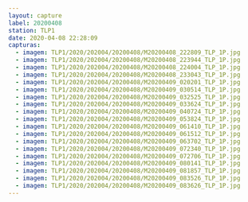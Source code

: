 ```yaml
---
layout: capture
label: 20200408
station: TLP1
date: 2020-04-08 22:28:09
capturas:
  - imagem: TLP1/2020/202004/20200408/M20200408_222809_TLP_1P.jpg
  - imagem: TLP1/2020/202004/20200408/M20200408_223944_TLP_1P.jpg
  - imagem: TLP1/2020/202004/20200408/M20200408_224004_TLP_1P.jpg
  - imagem: TLP1/2020/202004/20200408/M20200408_233043_TLP_1P.jpg
  - imagem: TLP1/2020/202004/20200408/M20200409_020201_TLP_1P.jpg
  - imagem: TLP1/2020/202004/20200408/M20200409_030514_TLP_1P.jpg
  - imagem: TLP1/2020/202004/20200408/M20200409_032525_TLP_1P.jpg
  - imagem: TLP1/2020/202004/20200408/M20200409_033624_TLP_1P.jpg
  - imagem: TLP1/2020/202004/20200408/M20200409_040724_TLP_1P.jpg
  - imagem: TLP1/2020/202004/20200408/M20200409_053824_TLP_1P.jpg
  - imagem: TLP1/2020/202004/20200408/M20200409_061410_TLP_1P.jpg
  - imagem: TLP1/2020/202004/20200408/M20200409_061512_TLP_1P.jpg
  - imagem: TLP1/2020/202004/20200408/M20200409_063702_TLP_1P.jpg
  - imagem: TLP1/2020/202004/20200408/M20200409_072340_TLP_1P.jpg
  - imagem: TLP1/2020/202004/20200408/M20200409_072706_TLP_1P.jpg
  - imagem: TLP1/2020/202004/20200408/M20200409_080141_TLP_1P.jpg
  - imagem: TLP1/2020/202004/20200408/M20200409_081857_TLP_1P.jpg
  - imagem: TLP1/2020/202004/20200408/M20200409_083526_TLP_1P.jpg
  - imagem: TLP1/2020/202004/20200408/M20200409_083626_TLP_1P.jpg
---
```

